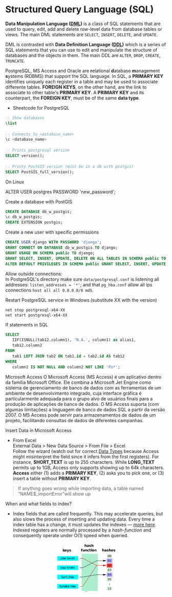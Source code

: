 # Structured Query Language (SQL)

**Data Manipulation Language ([DML](https://docs.getdbt.com/terms/dml))** is a class of SQL statements that are 
used to query, edit, add and delete row-level data from database tables or views. 
The main DML statements are `SELECT`, `INSERT`, `DELETE`, and `UPDATE`.

DML is contrasted with **Data Definition Language ([DDL](https://docs.getdbt.com/terms/ddl))** which is a series of 
SQL statements that you can use to edit and manipulate the structure of 
databases and the objects in them. The main DDL are `ALTER`, `DROP`, `CREATE`, `TRUNCATE`.

PostgreSQL, MS Access and Oracle are **r**elational **d**atabase **m**anagement **s**ystems (RDBMS) that support the SQL language. In SQL, a **PRIMARY KEY** identifies uniquely each register in a table and may be used to associate differente tables. **FOREIGN KEYS**, on the other hand, are the link to associate to other table's **PRIMARY KEY**. A **PRIMARY KEY** and its counterpart, the **FOREIGN KEY**, must be of the same **data type**.

- Sheetcode for PostgreSQL
```SQL
-- Show databases
\list

-- Connects to <database_name>
\c <database_name>

-- Prints postgresql version
SELECT version();

-- Prints PostGIS version (must be in a db with postgis)
SELECT PostGIS_full_version();
```

On Linux

ALTER USER postgres PASSWORD 'new_password';


Create a database with PostGIS
```SQL
CREATE DATABASE db_w_postgis;
\c db_w_postgis;
CREATE EXTENSION postgis;
```

Create a new user with specific permissions
```SQL
CREATE USER django WITH PASSWORD 'django';
GRANT CONNECT ON DATABASE db_w_postgis TO django;
GRANT USAGE ON SCHEMA public TO django;
GRANT SELECT, INSERT, UPDATE, DELETE ON ALL TABLES IN SCHEMA public TO django;
ALTER DEFAULT PRIVILEGES IN SCHEMA public GRANT SELECT, INSERT, UPDATE, DELETE ON TABLES TO django;
```
Allow outside connections:  
In PostgreSQL's directory make sure `data/postgresql.conf` is listening all addresses: `listen_addresses = '*'`; and that `pg_hba.conf` allow all ips connections `host all all 0.0.0.0/0 md5`.

Restart PostgreSQL service in Windows (substitute XX with the version)
```Bat
net stop postgresql-x64-XX
net start postgresql-x64-XX
```

If statements in SQL
```SQL
SELECT 
   IIF(ISNULL(tab12.column1), 'N.A.', column1) as alias1,
   tab12.column2
FROM 
   tab1 LEFT JOIN tab2 ON tab1.id = tab2.id AS tab12
WHERE
   column2 IS NOT NULL AND column2 NOT LIKE 'Po*';
```


Microsoft Access
O Microsoft Access (MS Access) é um aplicativo dentro da família Microsoft Office. Ele combina a Microsoft Jet Engine como sistema de gerenciamento de banco de dados com as ferramentas de um ambiente de desenvolvimento integrado, cuja interface gráfica é particularmente adequada para o grupo alvo de usuários finais para a produção de aplicações de banco de dados.
O MS Access suporta (com algumas limitações) a linguagem de banco de dados SQL a partir da versão 2007.
O MS Access pode servir para armazenamentos de dados de um projeto, facilitando consultas de dados de diferentes campanhas. 

Insert Data in Microsoft Access
- From Excel  
External Data > New Data Source > From File > Excel  
Follow the wizard (watch out for correct [Data Types](https://support.microsoft.com/pt-br/office/tipos-de-dados-para-bancos-de-dados-da-%C3%A1rea-de-trabalho-do-access-df2b83ba-cef6-436d-b679-3418f622e482) because Access might misinterpret the field since it infers from the first registers). For instance, **SHORT_TEXT** is up to 255 characters. While **LONG_TEXT** permits up to 1GB, Access only supports showing up to 64k characters.  
**Access** either (1) adds a **PRIMARY KEY**, (2) asks you to pick one, or (3) insert a table without **PRIMARY KEY**.
> If anything goes wrong while importing data, a table named “NAME$_importError”will show up
 


When and what fields to index?
- Index fields that are called frequently. This may accelerate queries, but also slows the process of inserting and updating data. Every time a index table has a change, it must updates the indexes — [more here](https://support.microsoft.com/pt-br/office/criar-e-usar-um-%C3%ADndice-para-melhorar-o-desempenho-0a8e2aa6-735c-4c3a-9dda-38c6c4f1a0ce). Indexed registers are normally processed by a *hash-function* and consequently operate under O(1) speed when queried.
<div align="center">
<img src="./images/hash_function.png">
</div>